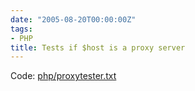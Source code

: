 ```yaml
---
date: "2005-08-20T00:00:00Z"
tags:
- PHP
title: Tests if $host is a proxy server
---
```

Code: [php/proxytester.txt](/wp-content/code/php/proxytester.txt)